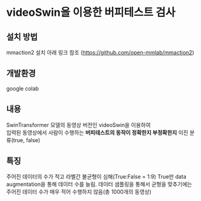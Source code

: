 # videoSwin을 이용한 버피테스트 검사

## 설치 방법

mmaction2 설치 아래 링크 참조
(https://github.com/open-mmlab/mmaction2) 

## 개발환경

google colab

## 내용

SwinTransformer 모델의 동영상 버전인 videoSwin을 이용하여   
입력된 동영상에서 사람이 수행하는 **버피테스트의 동작이 정확한지 부정확한지** 이진 분류(true, false)

## 특징

주어진 데이터의 수가 적고 라벨간 불균형이 심해(True:False = 1:9) True만 data augmentation을 통해 데이터 수를 늘림.
데이터 샘플링을 통해서 균형을 맞추기에는 주어진 데이터 수가 매우 적어 수행하지 않음(총 1000개의 동영상)


